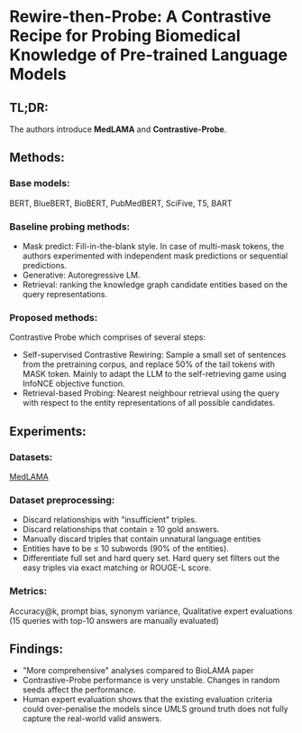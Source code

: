 # Rewire-then-Probe: A Contrastive Recipe for Probing Biomedical Knowledge of Pre-trained Language Models

## TL;DR:
The authors introduce **MedLAMA** and **Contrastive-Probe**.

## Methods: 
### Base models:
BERT, BlueBERT, BioBERT, PubMedBERT, SciFive, T5, BART

### Baseline probing methods:
- Mask predict: Fill-in-the-blank style. In case of multi-mask tokens, the authors experimented with independent mask predictions or sequential predictions.
- Generative: Autoregressive LM.
- Retrieval: ranking the knowledge graph candidate entities based on the query representations.

### Proposed methods:
Contrastive Probe which comprises of several steps:
- Self-supervised Contrastive Rewiring: Sample a small set of sentences from the pretraining corpus, and replace 50% of the tail tokens with MASK token. Mainly to adapt the LLM to the self-retrieving game using InfoNCE objective function.
- Retrieval-based Probing: Nearest neighbour retrieval using the query with respect to the entity representations of all possible candidates.

## Experiments:
### Datasets:
[MedLAMA](https://github.com/cambridgeltl/medlama)
### Dataset preprocessing:
- Discard relationships with "insufficient" triples.
- Discard relationships that contain ≥ 10 gold answers.
- Manually discard triples that contain unnatural language entities
- Entities have to be ≤ 10 subwords (90% of the entities).
- Differentiate full set and hard query set. Hard query set filters out the easy triples via exact matching or ROUGE-L score.
### Metrics:
Accuracy@k, prompt bias, synonym variance, Qualitative expert evaluations (15 queries with top-10 answers are manually evaluated)
## Findings:
- "More comprehensive" analyses compared to BioLAMA paper
- Contrastive-Probe performance is very unstable. Changes in random seeds affect the performance.
- Human expert evaluation shows that the existing evaluation criteria could over-penalise the models since UMLS ground truth does not fully capture the real-world valid answers.
